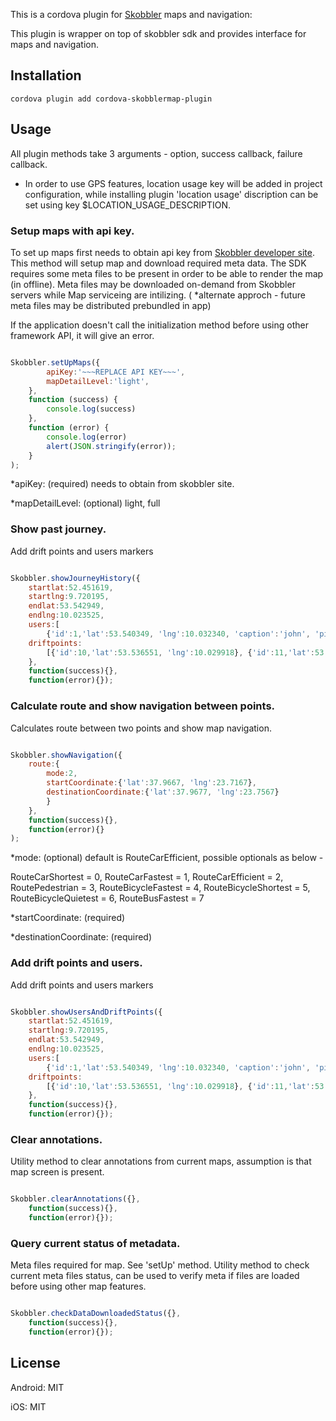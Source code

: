 
This is a cordova plugin for [Skobbler](http://www.skobbler.com/) maps and navigation:

This plugin is wrapper on top of skobbler sdk and provides interface for maps and navigation.

## Installation
```
cordova plugin add cordova-skobblermap-plugin
```
## Usage

All plugin methods take 3 arguments - option, success callback, failure callback.

* In order to use GPS features, location usage key will be added in project configuration, while installing plugin 'location usage' discription can be set using key $LOCATION_USAGE_DESCRIPTION. 

### Setup maps with api key.

To set up maps first needs to obtain api key from [Skobbler developer site](http://developer.skobbler.com/getting-started/ios). This method will setup map and download required meta data. The SDK requires some meta files to be present in order to be able to render the map (in offline). Meta files may be downloaded on-demand from Skobbler servers while Map serviceing are intilizing. ( *alternate approch - future meta files may be distributed prebundled in app)

If the application doesn't call the initialization method before using other framework API, it will give an error.


```javascript

Skobbler.setUpMaps({
		apiKey:'~~~REPLACE API KEY~~~',
		mapDetailLevel:'light',
	}, 
	function (success) {
		console.log(success)
	}, 
	function (error) {
		console.log(error)
		alert(JSON.stringify(error));
	}
);

```
*apiKey: (required) needs to obtain from skobbler site.

*mapDetailLevel: (optional) light, full 

### Show past journey.

Add drift points and users markers

```javascript

Skobbler.showJourneyHistory({
	startlat:52.451619,
	startlng:9.720195,
	endlat:53.542949,
	endlng:10.023525,
	users:[
		{'id':1,'lat':53.540349, 'lng':10.032340, 'caption':'john', 'pictureurl':'www.ex.com'}, {'id':2,'lat':53.537848, 'lng':10.030581, 'caption':'adam', 'pictureurl':'www.ex.com'}],
	driftpoints:
		[{'id':10,'lat':53.536551, 'lng':10.029918}, {'id':11,'lat':53.503106, 'lng':10.038644}]
	}, 
	function(success){}, 
	function(error){});

```

### Calculate route and show navigation between points.

Calculates route between two points and show map navigation.

```javascript

Skobbler.showNavigation({
	route:{
		mode:2,
		startCoordinate:{'lat':37.9667, 'lng':23.7167},
		destinationCoordinate:{'lat':37.9677, 'lng':23.7567}
		}
	}, 
	function(success){}, 
	function(error){}
);

```
*mode: (optional) default is RouteCarEfficient, possible optionals as below - 

RouteCarShortest = 0,
RouteCarFastest = 1,
RouteCarEfficient = 2,
RoutePedestrian = 3,
RouteBicycleFastest = 4,
RouteBicycleShortest = 5,
RouteBicycleQuietest = 6,
RouteBusFastest = 7

*startCoordinate: (required)

*destinationCoordinate: (required)


### Add drift points and users.

Add drift points and users markers

```javascript

Skobbler.showUsersAndDriftPoints({
	startlat:52.451619,
	startlng:9.720195,
	endlat:53.542949,
	endlng:10.023525,
	users:[
		{'id':1,'lat':53.540349, 'lng':10.032340, 'caption':'john', 'pictureurl':'www.ex.com'}, {'id':2,'lat':53.537848, 'lng':10.030581, 'caption':'adam', 'pictureurl':'www.ex.com'}],
	driftpoints:
		[{'id':10,'lat':53.536551, 'lng':10.029918}, {'id':11,'lat':53.503106, 'lng':10.038644}]
	}, 
	function(success){}, 
	function(error){});

```


### Clear annotations.

Utility method to clear annotations from current maps, assumption is that map screen is present.

```javascript

Skobbler.clearAnnotations({}, 
	function(success){}, 
	function(error){});

```

### Query current status of metadata. 

Meta files required for map. See 'setUp' method. Utility method to check current meta files status, can be used to verify meta if files are loaded before using other map features.

```javascript

Skobbler.checkDataDownloadedStatus({}, 
	function(success){}, 
	function(error){});

```


## License

Android: MIT

iOS: MIT


